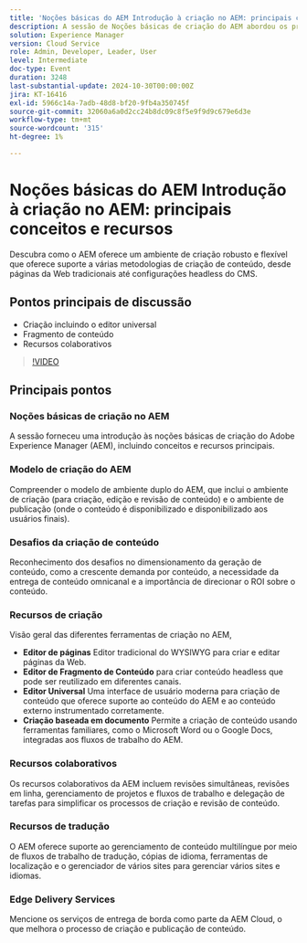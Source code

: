 ```yaml
---
title: 'Noções básicas do AEM Introdução à criação no AEM: principais conceitos e recursos'
description: A sessão de Noções básicas de criação do AEM abordou os principais conceitos, o modelo de ambiente duplo, os desafios de criação de conteúdo, as ferramentas de criação, os recursos de colaboração e tradução e os serviços de entrega de borda.
solution: Experience Manager
version: Cloud Service
role: Admin, Developer, Leader, User
level: Intermediate
doc-type: Event
duration: 3248
last-substantial-update: 2024-10-30T00:00:00Z
jira: KT-16416
exl-id: 5966c14a-7adb-48d8-bf20-9fb4a350745f
source-git-commit: 32060a6a0d2cc24b8dc09c8f5e9f9d9c679e6d3e
workflow-type: tm+mt
source-wordcount: '315'
ht-degree: 1%

---
```


# Noções básicas do AEM Introdução à criação no AEM: principais conceitos e recursos

Descubra como o AEM oferece um ambiente de criação robusto e flexível que oferece suporte a várias metodologias de criação de conteúdo, desde páginas da Web tradicionais até configurações headless do CMS.

## Pontos principais de discussão

* Criação incluindo o editor universal
* Fragmento de conteúdo
* Recursos colaborativos

>[!VIDEO](https://video.tv.adobe.com/v/3435747/?learn=on)

## Principais pontos

### Noções básicas de criação no AEM

A sessão forneceu uma introdução às noções básicas de criação do Adobe Experience Manager (AEM), incluindo conceitos e recursos principais.

### Modelo de criação do AEM

Compreender o modelo de ambiente duplo do AEM, que inclui o ambiente de criação (para criação, edição e revisão de conteúdo) e o ambiente de publicação (onde o conteúdo é disponibilizado e disponibilizado aos usuários finais).

### Desafios da criação de conteúdo

Reconhecimento dos desafios no dimensionamento da geração de conteúdo, como a crescente demanda por conteúdo, a necessidade da entrega de conteúdo omnicanal e a importância de direcionar o ROI sobre o conteúdo. &#x200B;

### Recursos de criação

Visão geral das diferentes ferramentas de criação no AEM,

* **Editor de páginas** Editor tradicional do WYSIWYG para criar e editar páginas da Web. &#x200B;
* **Editor de Fragmento de Conteúdo** para criar conteúdo headless que pode ser reutilizado em diferentes canais. &#x200B;
* **Editor Universal** Uma interface de usuário moderna para criação de conteúdo que oferece suporte ao conteúdo do AEM e ao conteúdo externo instrumentado corretamente. &#x200B;
* **Criação baseada em documento** Permite a criação de conteúdo usando ferramentas familiares, como o Microsoft Word ou o Google Docs, integradas aos fluxos de trabalho do AEM. &#x200B;

### Recursos colaborativos

Os recursos colaborativos da AEM incluem revisões simultâneas, revisões em linha, gerenciamento de projetos e fluxos de trabalho e delegação de tarefas para simplificar os processos de criação e revisão de conteúdo.

### Recursos de tradução

O AEM oferece suporte ao gerenciamento de conteúdo multilíngue por meio de fluxos de trabalho de tradução, cópias de idioma, ferramentas de localização e o gerenciador de vários sites para gerenciar vários sites e idiomas.

### Edge Delivery Services

Mencione os serviços de entrega de borda como parte da AEM Cloud, o que melhora o processo de criação e publicação de conteúdo.
